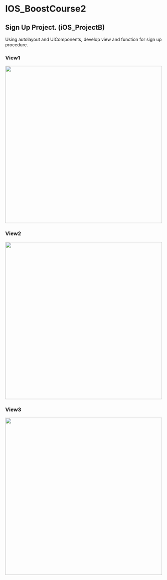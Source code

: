 # IOS_BoostCourse2
## Sign Up Project. (iOS_ProjectB)

Using autolayout and UIComponents, develop view and function for sign up procedure. 

### View1
<img src="https://user-images.githubusercontent.com/51147838/93705604-92191580-fb59-11ea-8362-c8186e6b7bf3.png" width="500">

### View2
<img src="https://user-images.githubusercontent.com/51147838/93705635-ae1cb700-fb59-11ea-850e-a355792e567c.png" width="500">

### View3
<img src="https://user-images.githubusercontent.com/51147838/93705638-b70d8880-fb59-11ea-9165-174e9df33f47.png" width="500">
